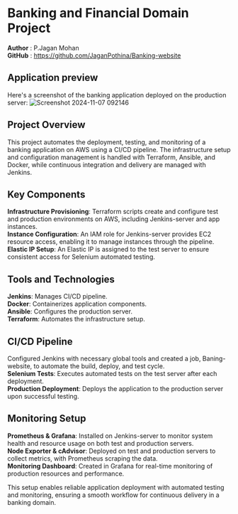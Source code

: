 # Banking and Financial Domain Project #
**Author** : P.Jagan Mohan  
**GitHub** : https://github.com/JaganPothina/Banking-website
## Application preview ##
Here's a screenshot of the banking application deployed on the production server:
![Screenshot 2024-11-07 092146](https://github.com/user-attachments/assets/9212ac5a-50e1-4063-8908-4a914e7f7c77)

## Project Overview ##
This project automates the deployment, testing, and monitoring of a banking application on AWS using a CI/CD pipeline. The infrastructure setup and configuration management is handled with Terraform, Ansible, and Docker, while continuous integration and delivery are managed with Jenkins.

## Key Components ##
**Infrastructure Provisioning**: Terraform scripts create and configure test and production environments on AWS, including Jenkins-server and app instances.  
**Instance Configuration**: An IAM role for Jenkins-server provides EC2 resource access, enabling it to manage instances through the pipeline.  
**Elastic IP Setup**: An Elastic IP is assigned to the test server to ensure consistent access for Selenium automated testing.  

## Tools and Technologies ##
**Jenkins**: Manages CI/CD pipeline.  
**Docker**: Containerizes application components.  
**Ansible**: Configures the production server.  
**Terraform**: Automates the infrastructure setup.  

## CI/CD Pipeline ##
Configured Jenkins with necessary global tools and created a job, Baning-website, to automate the build, deploy, and test cycle.  
**Selenium Tests**: Executes automated tests on the test server after each deployment.  
**Production Deployment**: Deploys the application to the production server upon successful testing.  

## Monitoring Setup ##
**Prometheus & Grafana**: Installed on Jenkins-server to monitor system health and resource usage on both test and production servers.  
**Node Exporter & cAdvisor**: Deployed on test and production servers to collect metrics, with Prometheus scraping the data.  
**Monitoring Dashboard**: Created in Grafana for real-time monitoring of production resources and performance.  

This setup enables reliable application deployment with automated testing and monitoring, ensuring a smooth workflow for continuous delivery in a banking domain.
















